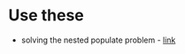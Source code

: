 # Use these

 - solving the nested populate problem - [link](https://www.mongodb.com/community/forums/t/populate-a-nested-schema-with-model-having-nested-schema-in-mongoose/10553)